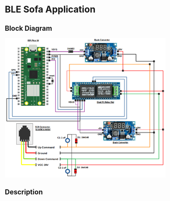 # BLE Sofa Application

## Block Diagram

<img src="../images/ble_sofa_app/ble_sofa_diagram.png" alt="BLE Sofa Diagram" width="100%" height="80%" title="BLE Sofa Diagram">

## Description


